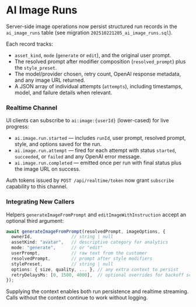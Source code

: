 # AI Image Runs

Server-side image operations now persist structured run records in the `ai_image_runs`
table (see migration `202510221205_ai_image_runs.sql`).

Each record tracks:
- `asset_kind`, `mode` (`generate` or `edit`), and the original user prompt.
- The resolved prompt after modifier composition (`resolved_prompt`) plus the `style_preset`.
- The model/provider chosen, retry count, OpenAI response metadata, and any image URL returned.
- A JSON array of individual attempts (`attempts`), including timestamps, model, and failure details when relevant.

### Realtime Channel
UI clients can subscribe to `ai:image:{userId}` (lower-cased) for live progress:
- `ai.image.run.started` — includes `runId`, user prompt, resolved prompt, style, and options saved for the run.
- `ai.image.run.attempt` — fired for each attempt with status `started`, `succeeded`, or `failed` and any OpenAI error message.
- `ai.image.run.completed` — emitted once per run with final status plus the image URL on success.

Auth tokens issued by `POST /api/realtime/token` now grant `subscribe` capability to this channel.

### Integrating New Callers
Helpers `generateImageFromPrompt` and `editImageWithInstruction` accept an optional third argument:

```ts
await generateImageFromPrompt(resolvedPrompt, imageOptions, {
  ownerId,               // string | null
  assetKind: "avatar",   // descriptive category for analytics
  mode: "generate",      // or "edit"
  userPrompt,            // raw text from the customer
  resolvedPrompt,        // prompt after style modifiers
  stylePreset,           // string | null
  options: { size, quality, ... }, // any extra context to persist
  retryDelaysMs: [0, 1500, 4000],  // optional overrides for backoff schedule
});
```

Supplying the context enables both run persistence and realtime streaming. Calls without the context continue to work without logging.
